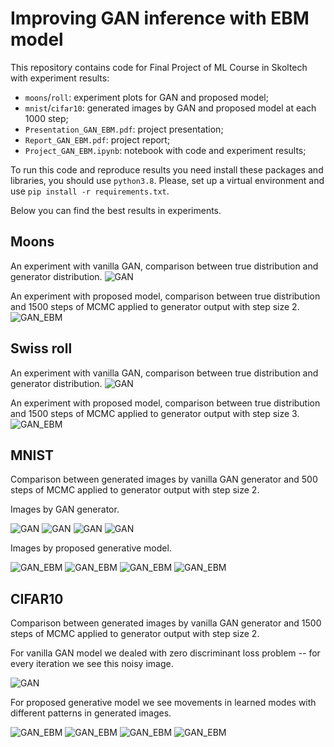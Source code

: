 # Improving GAN inference with EBM model

This repository contains code for Final Project of ML Course in Skoltech with experiment results:
- `moons`/`roll`: experiment plots for GAN and proposed model;
- `mnist`/`cifar10`: generated images by GAN and proposed model at each 1000 step;
- `Presentation_GAN_EBM.pdf`: project presentation;
- `Report_GAN_EBM.pdf`: project report;
- `Project_GAN_EBM.ipynb`: notebook with code and experiment results;

To run this code and reproduce results you need install these packages and libraries, you should use `python3.8`. Please, set up a virtual environment and use `pip install -r requirements.txt`.

Below you can find the best results in experiments.

## Moons
An experiment with vanilla GAN, comparison between true distribution and generator distribution.
![GAN](https://github.com/v-vskv-v/GAN_EBM/blob/master/moons/GAN.png)

An experiment with proposed model, comparison between true distribution and 1500 steps of MCMC applied to generator output with step size 2.
![GAN_EBM](https://github.com/v-vskv-v/GAN_EBM/blob/master/moons/GAN_EBM.png)

## Swiss roll
An experiment with vanilla GAN, comparison between true distribution and generator distribution.
![GAN](https://github.com/v-vskv-v/GAN_EBM/blob/master/roll/GAN.png)

An experiment with proposed model, comparison between true distribution and 1500 steps of MCMC applied to generator output with step size 3.
![GAN_EBM](https://github.com/v-vskv-v/GAN_EBM/blob/master/roll/GAN_EBM.png)

## MNIST
Comparison between generated images by vanilla GAN generator and 500 steps of MCMC  applied to generator output with step size 2.

Images by GAN generator.

![GAN](https://github.com/v-vskv-v/GAN_EBM/blob/master/mnist/GAN/step38000.jpg "Vanilla GAN") ![GAN](https://github.com/v-vskv-v/GAN_EBM/blob/master/mnist/GAN/step35000.jpg "Vanilla GAN") ![GAN](https://github.com/v-vskv-v/GAN_EBM/blob/master/mnist/GAN/step30000.jpg "Vanilla GAN") ![GAN](https://github.com/v-vskv-v/GAN_EBM/blob/master/mnist/GAN/step36000.jpg "Vanilla GAN")

Images by proposed generative model.

![GAN_EBM](https://github.com/v-vskv-v/GAN_EBM/blob/master/mnist/GAN_EBM/step11000.jpg "Proposed model") ![GAN_EBM](https://github.com/v-vskv-v/GAN_EBM/blob/master/mnist/GAN_EBM/step10000.jpg "Proposed model") ![GAN_EBM](https://github.com/v-vskv-v/GAN_EBM/blob/master/mnist/GAN_EBM/step8000.jpg "Proposed model") ![GAN_EBM](https://github.com/v-vskv-v/GAN_EBM/blob/master/mnist/GAN_EBM/step12000.jpg "Proposed model")  

## CIFAR10
Comparison between generated images by vanilla GAN generator and 1500 steps of MCMC  applied to generator output with step size 2.

For vanilla GAN model we dealed with zero discriminant loss problem -- for every iteration we see this noisy image.

![GAN](https://github.com/v-vskv-v/GAN_EBM/blob/master/cifar10/GAN/step21000.jpg "Vanilla GAN")

For proposed generative model we see movements in learned modes with different patterns in generated images.

![GAN_EBM](https://github.com/v-vskv-v/GAN_EBM/blob/master/cifar10/GAN_EBM/step29000.jpg "Proposed model") ![GAN_EBM](https://github.com/v-vskv-v/GAN_EBM/blob/master/cifar10/GAN_EBM/step12000.jpg "Proposed model") ![GAN_EBM](https://github.com/v-vskv-v/GAN_EBM/blob/master/cifar10/GAN_EBM/step20000.jpg "Proposed model") ![GAN_EBM](https://github.com/v-vskv-v/GAN_EBM/blob/master/cifar10/GAN_EBM/step30000.jpg "Proposed model") 
